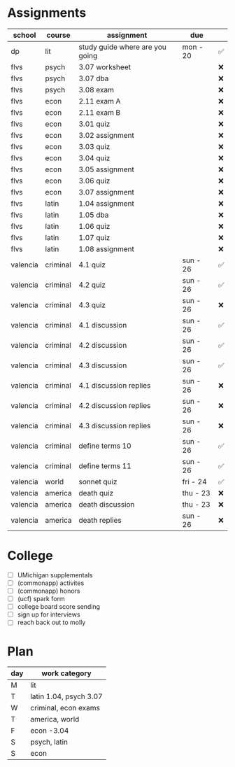 # Assignments 
| school   | course   | assignment                      | due      |    |
|----------|----------|---------------------------------|----------|----|
| dp       | lit      | study guide where are you going | mon - 20 | ✅ |
| flvs     | psych    | 3.07 worksheet                  |          | ❌ |
| flvs     | psych    | 3.07 dba                        |          | ❌ |
| flvs     | psych    | 3.08 exam                       |          | ❌ |
| flvs     | econ     | 2.11 exam A                     |          | ❌ |
| flvs     | econ     | 2.11 exam B                     |          | ❌ |
| flvs     | econ     | 3.01 quiz                       |          | ❌ |
| flvs     | econ     | 3.02 assignment                 |          | ❌ |
| flvs     | econ     | 3.03 quiz                       |          | ❌ |
| flvs     | econ     | 3.04 quiz                       |          | ❌ |
| flvs     | econ     | 3.05 assignment                 |          | ❌ |
| flvs     | econ     | 3.06 quiz                       |          | ❌ |
| flvs     | econ     | 3.07 assignment                 |          | ❌ |
| flvs     | latin    | 1.04 assignment                 |          | ❌ |
| flvs     | latin    | 1.05 dba                        |          | ❌ |
| flvs     | latin    | 1.06 quiz                       |          | ❌ |
| flvs     | latin    | 1.07 quiz                       |          | ❌ |
| flvs     | latin    | 1.08 assignment                 |          | ❌ |
| valencia | criminal | 4.1 quiz                        | sun - 26 | ✅ |
| valencia | criminal | 4.2 quiz                        | sun - 26 | ✅ |
| valencia | criminal | 4.3 quiz                        | sun - 26 | ❌ |
| valencia | criminal | 4.1 discussion                  | sun - 26 | ✅ |
| valencia | criminal | 4.2 discussion                  | sun - 26 | ✅ |
| valencia | criminal | 4.3 discussion                  | sun - 26 | ✅ |
| valencia | criminal | 4.1 discussion replies          | sun - 26 | ❌ |
| valencia | criminal | 4.2 discussion replies          | sun - 26 | ❌ |
| valencia | criminal | 4.3 discussion replies          | sun - 26 | ❌ |
| valencia | criminal | define terms 10                 | sun - 26 | ✅ |
| valencia | criminal | define terms 11                 | sun - 26 | ✅ |
| valencia | world    | sonnet quiz                     | fri - 24 | ✅ |
| valencia | america  | death quiz                      | thu - 23 | ❌ |
| valencia | america  | death discussion                | thu - 23 | ❌ |
| valencia | america  | death replies                   | sun - 26 | ❌ |

# College 
* [ ] UMichigan supplementals
* [ ] (commonapp) activites
* [ ] (commonapp) honors
* [ ] (ucf) spark form
* [ ] college board score sending
* [ ] sign up for interviews
* [ ] reach back out to molly

# Plan 
| day | work category          |
|-----|------------------------|
| M   | lit                    |
| T   | latin 1.04, psych 3.07 |
| W   | criminal, econ exams   |
| T   | america, world         |
| F   | econ -3.04             |
| S   | psych, latin           |
| S   | econ                   |
